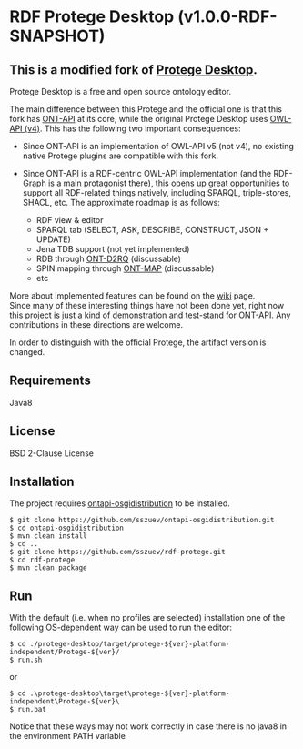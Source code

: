 # RDF Protege Desktop (v1.0.0-RDF-SNAPSHOT)

## This is a modified fork of [Protege Desktop](https://github.com/protegeproject/protege).
 
Protege Desktop is a free and open source ontology editor. 

The main difference between this Protege and the official one is that this fork has [ONT-API](https://github.com/owlcs/ont-api) at its core, while the original Protege Desktop uses [OWL-API (v4)](https://github.com/owlcs/owlapi/tree/version4).
This has the following two important consequences:
- Since ONT-API is an implementation of OWL-API v5 (not v4), no existing native Protege plugins are compatible with this fork.
- Since ONT-API is a RDF-centric OWL-API implementation (and the RDF-Graph is a main protagonist there), this opens up great opportunities to support all RDF-related things natively, including SPARQL, triple-stores, SHACL, etc. 
The approximate roadmap is as follows:

    * RDF view & editor
    * SPARQL tab (SELECT, ASK, DESCRIBE, CONSTRUCT, JSON + UPDATE)
    * Jena TDB support (not yet implemented)
    * RDB through [ONT-D2RQ](https://github.com/owlcs/ont-d2rq) (discussable) 
    * SPIN mapping through [ONT-MAP](https://github.com/owlcs/ont-map) (discussable)
    * etc  
        
More about implemented features can be found on the [wiki](https://github.com/sszuev/rdf-protege/wiki) page.         
Since many of these interesting things have not been done yet, right now this project is just a kind of demonstration and test-stand for ONT-API. Any contributions in these directions are welcome.

In order to distinguish with the official Protege, the artifact version is changed.
     
## Requirements
Java8

## License 
BSD 2-Clause License

## Installation
The project requires [ontapi-osgidistribution](https://github.com/sszuev/ontapi-osgidistribution) to be installed.
```
$ git clone https://github.com/sszuev/ontapi-osgidistribution.git
$ cd ontapi-osgidistribution
$ mvn clean install
$ cd ..
$ git clone https://github.com/sszuev/rdf-protege.git
$ cd rdf-protege
$ mvn clean package
``` 
## Run
With the default (i.e. when no profiles are selected) installation one of the following OS-dependent way can be used to run the editor:
```
$ cd ./protege-desktop/target/protege-${ver}-platform-independent/Protege-${ver}/
$ run.sh
```
or 
```
$ cd .\protege-desktop\target\protege-${ver}-platform-independent\Protege-${ver}\
$ run.bat
```
Notice that these ways may not work correctly in case there is no java8 in the environment PATH variable